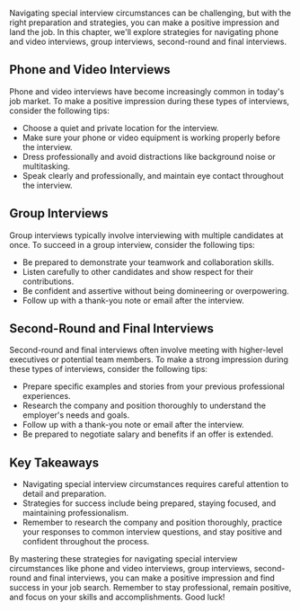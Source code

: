 
Navigating special interview circumstances can be challenging, but with the right preparation and strategies, you can make a positive impression and land the job. In this chapter, we'll explore strategies for navigating phone and video interviews, group interviews, second-round and final interviews.

Phone and Video Interviews
--------------------------

Phone and video interviews have become increasingly common in today's job market. To make a positive impression during these types of interviews, consider the following tips:

* Choose a quiet and private location for the interview.
* Make sure your phone or video equipment is working properly before the interview.
* Dress professionally and avoid distractions like background noise or multitasking.
* Speak clearly and professionally, and maintain eye contact throughout the interview.

Group Interviews
----------------

Group interviews typically involve interviewing with multiple candidates at once. To succeed in a group interview, consider the following tips:

* Be prepared to demonstrate your teamwork and collaboration skills.
* Listen carefully to other candidates and show respect for their contributions.
* Be confident and assertive without being domineering or overpowering.
* Follow up with a thank-you note or email after the interview.

Second-Round and Final Interviews
---------------------------------

Second-round and final interviews often involve meeting with higher-level executives or potential team members. To make a strong impression during these types of interviews, consider the following tips:

* Prepare specific examples and stories from your previous professional experiences.
* Research the company and position thoroughly to understand the employer's needs and goals.
* Follow up with a thank-you note or email after the interview.
* Be prepared to negotiate salary and benefits if an offer is extended.

Key Takeaways
-------------

* Navigating special interview circumstances requires careful attention to detail and preparation.
* Strategies for success include being prepared, staying focused, and maintaining professionalism.
* Remember to research the company and position thoroughly, practice your responses to common interview questions, and stay positive and confident throughout the process.

By mastering these strategies for navigating special interview circumstances like phone and video interviews, group interviews, second-round and final interviews, you can make a positive impression and find success in your job search. Remember to stay professional, remain positive, and focus on your skills and accomplishments. Good luck!
